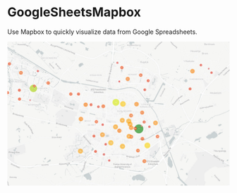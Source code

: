 # GoogleSheetsMapbox
Use Mapbox to quickly visualize data from Google Spreadsheets.

<p align='center'>
<img src='example.jpg'>
</p>